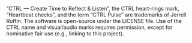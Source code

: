 “CTRL — Create Time to Reflect & Listen”, the CTRL heart-rings mark, “Heartbeat checks”, and the term “CTRL Pulse” are trademarks of Jerrell Ruffin. 
The software is open-source under the LICENSE file. Use of the CTRL name and visual/audio marks requires permission, except for nominative fair use (e.g., linking to this project).
